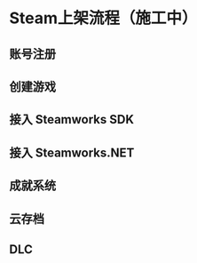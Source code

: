 # Steam上架流程（施工中）



## 账号注册



## 创建游戏

 

## 接入 Steamworks SDK

 

## 接入 Steamworks.NET

 

## 成就系统

 

## 云存档

 

## DLC
